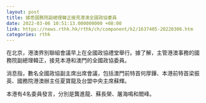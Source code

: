 ```yaml
---
layout: post
title: 據悉國務院副總理韓正接見港澳全國政協委員
date: 2022-03-06 10:51:13.000000000 +08:00
link: https://news.rthk.hk/rthk/ch/component/k2/1637405-20220306.htm
categories: rthk
---
```


在北京，港澳界別聯組會議早上在全國政協禮堂舉行。據了解，主管港澳事務的國務院副總理韓正，接見本港和澳門的全國政協委員。

消息指，數名全國政協副主席出席會議，包括澳門前特首何厚鏵、本港前特首梁振英、國務院港澳辦主任夏寶龍及台盟中央主席蘇輝。

本港有4名委員發言，分別是龔進龍、蘇長榮、屠海鳴和閻峰。
